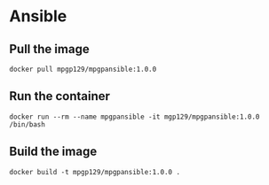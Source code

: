 # Ansible

## Pull the image
`docker pull mpgp129/mpgpansible:1.0.0`

## Run the container
`docker run --rm --name mpgpansible -it mgp129/mpgpansible:1.0.0 /bin/bash`

## Build the image
`docker build -t mpgp129/mpgpansible:1.0.0 .`

